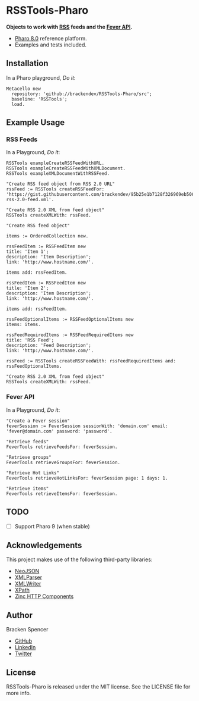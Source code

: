 RSSTools-Pharo
==============

**Objects to work with [RSS](https://en.wikipedia.org/wiki/RSS) feeds and the [Fever API](https://feedafever.com/api).**

* [Pharo 8.0](https://www.pharo.org/) reference platform.
* Examples and tests included.

## Installation

In a Pharo playground, _Do it_:

```smalltalk
Metacello new 
  repository: 'github://brackendev/RSSTools-Pharo/src';
  baseline: 'RSSTools';
  load.
```

## Example Usage

### RSS Feeds

In a Playground, _Do it_:

```smalltalk
RSSTools exampleCreateRSSFeedWithURL.
RSSTools exampleCreateRSSFeedWithXMLDocument.
RSSTools exampleXMLDocumentWithRSSFeed.
```

```smalltalk
"Create RSS feed object from RSS 2.0 URL"
rssFeed := RSSTools createRSSFeedFor: 'https://gist.githubusercontent.com/brackendev/95b25e1b7128f326969eb5060f5d591c/raw/f7978c779bcb00aaa5a6551936e2387590cb303f/sample-rss-2.0-feed.xml'.

"Create RSS 2.0 XML from feed object"
RSSTools createXMLWith: rssFeed.
```

```smalltalk
"Create RSS feed object"

items := OrderedCollection new.

rssFeedItem := RSSFeedItem new 
title: 'Item 1';
description: 'Item Description';
link: 'http://www.hostname.com/'.

items add: rssFeedItem.

rssFeedItem := RSSFeedItem new 
title: 'Item 2';
description: 'Item Description';
link: 'http://www.hostname.com/'.

items add: rssFeedItem.

rssFeedOptionalItems := RSSFeedOptionalItems new 
items: items.

rssFeedRequiredItems := RSSFeedRequiredItems new 
title: 'RSS Feed';
description: 'Feed Description';
link: 'http://www.hostname.com/'.

rssFeed := RSSTools createRSSFeedWith: rssFeedRequiredItems and: rssFeedOptionalItems.

"Create RSS 2.0 XML from feed object"
RSSTools createXMLWith: rssFeed.
```

### Fever API

In a Playground, _Do it_:

```smalltalk
"Create a Fever session"
feverSession := FeverSession sessionWith: 'domain.com' email: 'fever@domain.com' password: 'password'.

"Retrieve feeds"
FeverTools retrieveFeedsFor: feverSession.

"Retrieve groups"
FeverTools retrieveGroupsFor: feverSession.

"Retrieve Hot Links"
FeverTools retrieveHotLinksFor: feverSession page: 1 days: 1.

"Retrieve items"
FeverTools retrieveItemsFor: feverSession.
```

## TODO

- [ ] Support Pharo 9 (when stable)

## Acknowledgements

This project makes use of the following third-party libraries:

* [NeoJSON](https://github.com/svenvc/NeoJSON)
* [XMLParser](https://github.com/pharo-contributions/XML-XMLParser)
* [XMLWriter](https://github.com/pharo-contributions/XML-XMLWriter)
* [XPath](https://github.com/pharo-contributions/XML-XPath)
* [Zinc HTTP Components](https://github.com/svenvc/zinc)

## Author

Bracken Spencer

* [GitHub](https://www.github.com/brackendev)
* [LinkedIn](https://www.linkedin.com/in/brackenspencer/)
* [Twitter](https://twitter.com/brackendev)

## License

RSSTools-Pharo is released under the MIT license. See the LICENSE file for more info.
